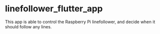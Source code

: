 # linefollower_flutter_app

This app is able to control the Raspberry Pi linefollower, and decide when it should follow any lines.


